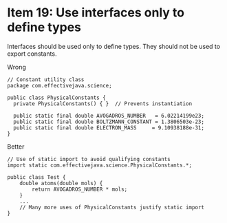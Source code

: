 # Item 19: Use interfaces only to define types

Interfaces should be used only to define types. They should not be used to export constants.

Wrong
```
// Constant utility class
package com.effectivejava.science;

public class PhysicalConstants {
  private PhysicalConstants() { }  // Prevents instantiation

  public static final double AVOGADROS_NUMBER   = 6.02214199e23;
  public static final double BOLTZMANN_CONSTANT = 1.3806503e-23;
  public static final double ELECTRON_MASS     = 9.10938188e-31;
}
```

Better
```
// Use of static import to avoid qualifying constants
import static com.effectivejava.science.PhysicalConstants.*;

public class Test {
    double atoms(double mols) {
        return AVOGADROS_NUMBER * mols;
    }
    ...
    // Many more uses of PhysicalConstants justify static import
}
```
